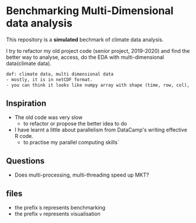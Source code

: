 # Benchmarking Multi-Dimensional data analysis

This repository is a **simulated** bechmark of climate data analysis.

I try to refactor my old project code (senior project, 2019-2020) and find the better way to analyse, access, do the EDA with multi-dimensional data(climate data).

```txt
def: climate data, multi dimensional data
- mostly, it is in netCDF format.
- you can think it looks like numpy array with shape (time, row, col), the (row, col) is a map.
```

## Inspiration

- The old code was very slow
  - to refactor or propose the better idea to do
- I have learnt a little about parallelism from DataCamp's writing effective R code.
  - to practise my parallel computing skills`

## Questions

- Does multi-processing, multi-threading speed up MKT?

## files

- the prefix `b` represents benchmarking
- the prefix `v` represents visualisation
